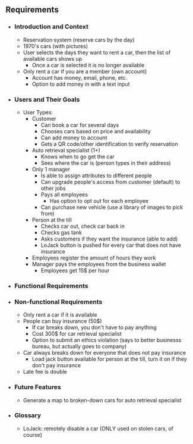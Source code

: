 ## Requirements

* ### Introduction and Context
    * Reservation system (reserve cars by the day)
    * 1970's cars (with pictures)
    * User selects the days they want to rent a car, then the list of available cars shows up
        * Once a car is selected it is no longer available
    * Only rent a car if you are a member (own account)
        * Account has money, email, phone, etc.
        * Option to add money in with a text input

* ### Users and Their Goals
    * User Types:
        * Customer
            * Can book a car for several days
            * Chooses cars based on price and availability
            * Can add money to account
            * Gets a QR code/other identification to verify reservation
        * Auto retrieval specialist (1+)
            * Knows when to go get the car
            * Sees where the car is (person types in their address)
        * Only 1 manager 
            * Is able to assign attributes to different people
            * Can upgrade people's access from customer (default) to other jobs
            * Pays all employees
                * Has option to opt out for each employee
            * Can purchase new vehicle (use a library of images to pick from)
        * Person at the till
            * Checks car out, check car back in
            * Checks gas tank
            * Asks customers if they want the insurance (able to add)
            * LoJack button is pushed for every car that does not have insurance
        * Employees register the amount of hours they work
        * Manager pays the employees from the business wallet
            * Employees get 15$ per hour 

* ### Functional Requirements


* ### Non-functional Requirements
    * Only rent a car if it is available
    * People can buy insurance (50$)
        * If car breaks down, you don't have to pay anything
        * Cost 300$ for car retrieval specialist
        * Option to submit an ethics violation (says to better businesss bureau, but actually goes to company)
    * Car always breaks down for everyone that does not pay insurance
        * Load jack button available for person at the till, turn it on if they don't pay insurance
    * Late fee is double 

* ### Future Features
    * Generate a map to broken-down cars for auto retrieval specialist

* ### Glossary
    * LoJack: remotely disable a car (ONLY used on stolen cars, of course)
    